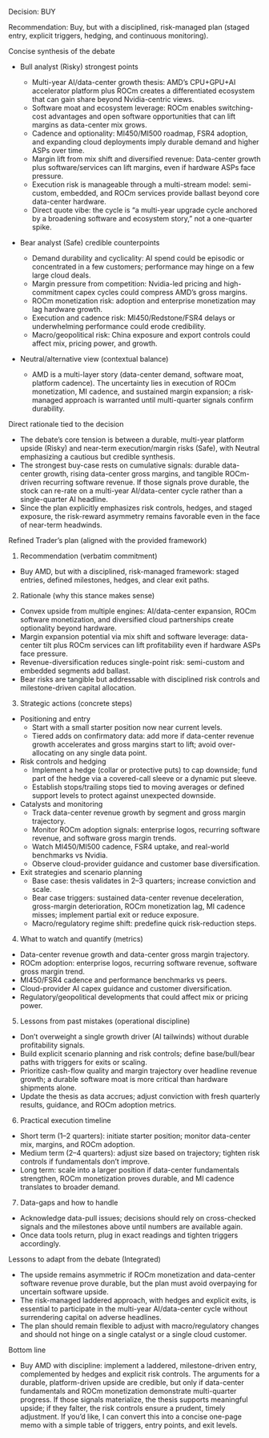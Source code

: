 Decision: BUY

Recommendation: Buy, but with a disciplined, risk-managed plan (staged entry, explicit triggers, hedging, and continuous monitoring).

Concise synthesis of the debate
- Bull analyst (Risky) strongest points
  - Multi-year AI/data-center growth thesis: AMD’s CPU+GPU+AI accelerator platform plus ROCm creates a differentiated ecosystem that can gain share beyond Nvidia-centric views.
  - Software moat and ecosystem leverage: ROCm enables switching-cost advantages and open software opportunities that can lift margins as data-center mix grows.
  - Cadence and optionality: MI450/MI500 roadmap, FSR4 adoption, and expanding cloud deployments imply durable demand and higher ASPs over time.
  - Margin lift from mix shift and diversified revenue: Data-center growth plus software/services can lift margins, even if hardware ASPs face pressure.
  - Execution risk is manageable through a multi-stream model: semi-custom, embedded, and ROCm services provide ballast beyond core data-center hardware.
  - Direct quote vibe: the cycle is “a multi-year upgrade cycle anchored by a broadening software and ecosystem story,” not a one-quarter spike.

- Bear analyst (Safe) credible counterpoints
  - Demand durability and cyclicality: AI spend could be episodic or concentrated in a few customers; performance may hinge on a few large cloud deals.
  - Margin pressure from competition: Nvidia-led pricing and high-commitment capex cycles could compress AMD’s gross margins.
  - ROCm monetization risk: adoption and enterprise monetization may lag hardware growth.
  - Execution and cadence risk: MI450/Redstone/FSR4 delays or underwhelming performance could erode credibility.
  - Macro/geopolitical risk: China exposure and export controls could affect mix, pricing power, and growth.

- Neutral/alternative view (contextual balance)
  - AMD is a multi-layer story (data-center demand, software moat, platform cadence). The uncertainty lies in execution of ROCm monetization, MI cadence, and sustained margin expansion; a risk-managed approach is warranted until multi-quarter signals confirm durability.

Direct rationale tied to the decision
- The debate’s core tension is between a durable, multi-year platform upside (Risky) and near-term execution/margin risks (Safe), with Neutral emphasizing a cautious but credible synthesis.
- The strongest buy-case rests on cumulative signals: durable data-center growth, rising data-center gross margins, and tangible ROCm-driven recurring software revenue. If those signals prove durable, the stock can re-rate on a multi-year AI/data-center cycle rather than a single-quarter AI headline.
- Since the plan explicitly emphasizes risk controls, hedges, and staged exposure, the risk-reward asymmetry remains favorable even in the face of near-term headwinds.

Refined Trader’s plan (aligned with the provided framework)
1) Recommendation (verbatim commitment)
- Buy AMD, but with a disciplined, risk-managed framework: staged entries, defined milestones, hedges, and clear exit paths.

2) Rationale (why this stance makes sense)
- Convex upside from multiple engines: AI/data-center expansion, ROCm software monetization, and diversified cloud partnerships create optionality beyond hardware.
- Margin expansion potential via mix shift and software leverage: data-center tilt plus ROCm services can lift profitability even if hardware ASPs face pressure.
- Revenue-diversification reduces single-point risk: semi-custom and embedded segments add ballast.
- Bear risks are tangible but addressable with disciplined risk controls and milestone-driven capital allocation.

3) Strategic actions (concrete steps)
- Positioning and entry
  - Start with a small starter position now near current levels.
  - Tiered adds on confirmatory data: add more if data-center revenue growth accelerates and gross margins start to lift; avoid over-allocating on any single data point.
- Risk controls and hedging
  - Implement a hedge (collar or protective puts) to cap downside; fund part of the hedge via a covered-call sleeve or a dynamic put sleeve.
  - Establish stops/trailing stops tied to moving averages or defined support levels to protect against unexpected downside.
- Catalysts and monitoring
  - Track data-center revenue growth by segment and gross margin trajectory.
  - Monitor ROCm adoption signals: enterprise logos, recurring software revenue, and software gross margin trends.
  - Watch MI450/MI500 cadence, FSR4 uptake, and real-world benchmarks vs Nvidia.
  - Observe cloud-provider guidance and customer base diversification.
- Exit strategies and scenario planning
  - Base case: thesis validates in 2–3 quarters; increase conviction and scale.
  - Bear case triggers: sustained data-center revenue deceleration, gross-margin deterioration, ROCm monetization lag, MI cadence misses; implement partial exit or reduce exposure.
  - Macro/regulatory regime shift: predefine quick risk-reduction steps.

4) What to watch and quantify (metrics)
- Data-center revenue growth and data-center gross margin trajectory.
- ROCm adoption: enterprise logos, recurring software revenue, software gross margin trend.
- MI450/FSR4 cadence and performance benchmarks vs peers.
- Cloud-provider AI capex guidance and customer diversification.
- Regulatory/geopolitical developments that could affect mix or pricing power.

5) Lessons from past mistakes (operational discipline)
- Don’t overweight a single growth driver (AI tailwinds) without durable profitability signals.
- Build explicit scenario planning and risk controls; define base/bull/bear paths with triggers for exits or scaling.
- Prioritize cash-flow quality and margin trajectory over headline revenue growth; a durable software moat is more critical than hardware shipments alone.
- Update the thesis as data accrues; adjust conviction with fresh quarterly results, guidance, and ROCm adoption metrics.

6) Practical execution timeline
- Short term (1–2 quarters): initiate starter position; monitor data-center mix, margins, and ROCm adoption.
- Medium term (2–4 quarters): adjust size based on trajectory; tighten risk controls if fundamentals don’t improve.
- Long term: scale into a larger position if data-center fundamentals strengthen, ROCm monetization proves durable, and MI cadence translates to broader demand.

7) Data-gaps and how to handle
- Acknowledge data-pull issues; decisions should rely on cross-checked signals and the milestones above until numbers are available again.
- Once data tools return, plug in exact readings and tighten triggers accordingly.

Lessons to adapt from the debate (Integrated)
- The upside remains asymmetric if ROCm monetization and data-center software revenue prove durable, but the plan must avoid overpaying for uncertain software upside.
- The risk-managed laddered approach, with hedges and explicit exits, is essential to participate in the multi-year AI/data-center cycle without surrendering capital on adverse headlines.
- The plan should remain flexible to adjust with macro/regulatory changes and should not hinge on a single catalyst or a single cloud customer.

Bottom line
- Buy AMD with discipline: implement a laddered, milestone-driven entry, complemented by hedges and explicit risk controls. The arguments for a durable, platform-driven upside are credible, but only if data-center fundamentals and ROCm monetization demonstrate multi-quarter progress. If those signals materialize, the thesis supports meaningful upside; if they falter, the risk controls ensure a prudent, timely adjustment. If you’d like, I can convert this into a concise one-page memo with a simple table of triggers, entry points, and exit levels.